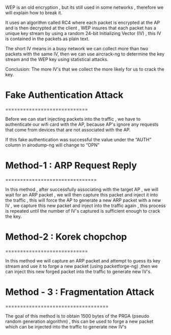 WEP is an old encryption , but its still used in some networks , therefore we will explain how to break it.

It uses an algorithm called RC4 where each packet is encrypted at the AP and is then decrypted at the client , WEP insures that each packet has a unique key stream by using a random 24-bit Initializing Vector (IV) , this IV is contained in the packets as plain text. 

The short IV means in a busy network we can collect more than two packets with the same IV, then we can use aircrack-ng to determine
the key stream and the WEP key using statistical attacks.

Conclusion: The more IV's that we collect the more likely for us to crack the key.

# Fake Authentication Attack
============================

Before we can start injecting packets into the traffic , we have to authenticate our wifi card with the AP, because AP's ignore
any requests that come from devices that are not associated with the AP.

If this fake authentication was successful the value under the “AUTH” column in airodump-ng will change to “OPN”


# Method-1 : ARP Request Reply
===============================

In this method , after successfully associating with the target
AP , we will wait for an ARP packet , we will then capture this
packet and inject it into the traffic , this will force the AP to
generate a new ARP packet with a new IV , we capture this
new packet and inject into the traffic again , this process is
repeated until the number of IV's captured is sufficient enough
to crack the key.


# Method-2 : Korek chopchop
============================

In this method we will capture an ARP packet and attempt to guess its key stream and use it to forge a new packet (using packetforge-ng) ,then we can inject this new forged packet into the traffic to generate new IV's.


# Method - 3 : Fragmentation Attack
===================================

The goal of this method is to obtain 1500 bytes of the PRGA (pseudo random generation algorithm) , this can be used to forge a new packet which can be injected into the traffic to generate new IV's
